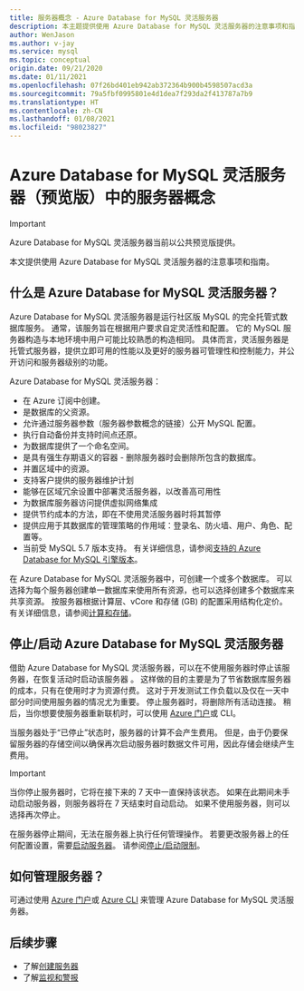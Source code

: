 ```yaml
---
title: 服务器概念 - Azure Database for MySQL 灵活服务器
description: 本主题提供使用 Azure Database for MySQL 灵活服务器的注意事项和指南
author: WenJason
ms.author: v-jay
ms.service: mysql
ms.topic: conceptual
origin.date: 09/21/2020
ms.date: 01/11/2021
ms.openlocfilehash: 07f26bd401eb942ab372364b900b4598507acd3a
ms.sourcegitcommit: 79a5fbf0995801e4d1dea7f293da2f413787a7b9
ms.translationtype: HT
ms.contentlocale: zh-CN
ms.lasthandoff: 01/08/2021
ms.locfileid: "98023827"
---
```

# <a name="server-concepts-in-azure-database-for-mysql-flexible-server-preview"></a>Azure Database for MySQL 灵活服务器（预览版）中的服务器概念

> [!IMPORTANT] 
> Azure Database for MySQL 灵活服务器当前以公共预览版提供。

本文提供使用 Azure Database for MySQL 灵活服务器的注意事项和指南。

## <a name="what-is-an-azure-database-for-mysql-flexible-server"></a>什么是 Azure Database for MySQL 灵活服务器？

Azure Database for MySQL 灵活服务器是运行社区版 MySQL 的完全托管式数据库服务。 通常，该服务旨在根据用户要求自定灵活性和配置。 它的 MySQL 服务器构造与本地环境中用户可能比较熟悉的构造相同。 具体而言，灵活服务器是托管式服务器，提供立即可用的性能以及更好的服务器可管理性和控制能力，并公开访问和服务器级别的功能。

Azure Database for MySQL 灵活服务器：

- 在 Azure 订阅中创建。
- 是数据库的父资源。
- 允许通过服务器参数（服务器参数概念的链接）公开 MySQL 配置。
- 执行自动备份并支持时间点还原。
- 为数据库提供了一个命名空间。
- 是具有强生存期语义的容器 - 删除服务器时会删除所包含的数据库。
- 并置区域中的资源。
- 支持客户提供的服务器维护计划
- 能够在区域冗余设置中部署灵活服务器，以改善高可用性
- 为数据库服务器访问提供虚拟网络集成
- 提供节约成本的方法，即在不使用灵活服务器时将其暂停
- 提供应用于其数据库的管理策略的作用域：登录名、防火墙、用户、角色、配置等。
- 当前受 MySQL 5.7 版本支持。 有关详细信息，请参阅[支持的 Azure Database for MySQL 引擎版本](./concepts-supported-versions.md)。

在 Azure Database for MySQL 灵活服务器中，可创建一个或多个数据库。 可以选择为每个服务器创建单一数据库来使用所有资源，也可以选择创建多个数据库来共享资源。 按服务器根据计算层、vCore 和存储 (GB) 的配置采用结构化定价。 有关详细信息，请参阅[计算和存储](./concepts-compute-storage.md)。

## <a name="stopstart-an-azure-database-for-mysql-flexible-server"></a>停止/启动 Azure Database for MySQL 灵活服务器

借助 Azure Database for MySQL 灵活服务器，可以在不使用服务器时停止该服务器，在恢复活动时启动该服务器 。 这样做的目的主要是为了节省数据库服务器的成本，只有在使用时才为资源付费。 这对于开发测试工作负载以及仅在一天中部分时间使用服务器的情况尤为重要。 停止服务器时，将删除所有活动连接。 稍后，当你想要使服务器重新联机时，可以使用 [Azure 门户]()或 CLI。

当服务器处于“已停止”状态时，服务器的计算不会产生费用。 但是，由于仍要保留服务器的存储空间以确保再次启动服务器时数据文件可用，因此存储会继续产生费用。

> [!IMPORTANT]
> 当你停止服务器时，它将在接下来的 7 天中一直保持该状态。 如果在此期间未手动启动服务器，则服务器将在 7 天结束时自动启动。 如果不使用服务器，则可以选择再次停止。

在服务器停止期间，无法在服务器上执行任何管理操作。 若要更改服务器上的任何配置设置，需要[启动服务器]()。 请参阅[停止/启动限制](./concepts-limitations.md#stopstart-operation)。

## <a name="how-do-i-manage-a-server"></a>如何管理服务器？

可通过使用 [Azure 门户](./quickstart-create-server-portal.md)或 [Azure CLI](./quickstart-create-server-cli.md) 来管理 Azure Database for MySQL 灵活服务器。

## <a name="next-steps"></a>后续步骤

-   了解[创建服务器](./quickstart-create-server-portal.md)
-   了解[监视和警报](./how-to-alert-on-metric.md)

